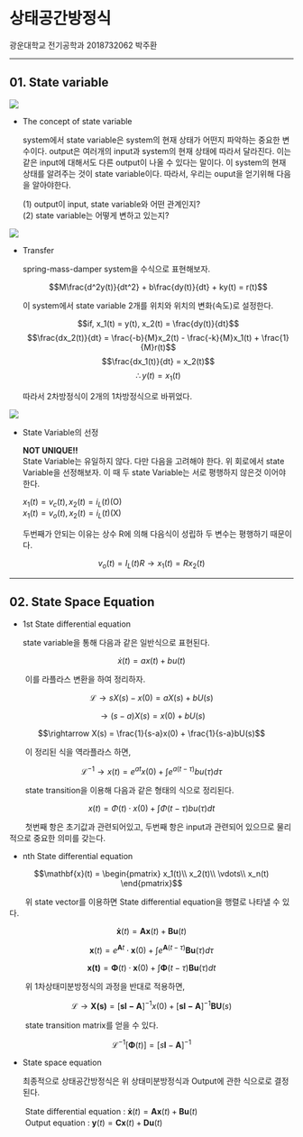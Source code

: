 # 상태공간방정식   
광운대학교 전기공학과 2018732062 박주환 

---  
## 01. State variable  

![](https://i.ibb.co/c2Bt4Yn/2023-10-05-195810.png)  

* The concept of state variable
  
  system에서 state variable은 system의 현재 상태가 어떤지 파악하는 중요한 변수이다. output은 여러개의 input과 system의 현재 상태에 따라서 달라진다. 이는 같은 input에 대해서도 다른 output이 나올 수 있다는 말이다. 이 system의 현재 상태를 알려주는 것이 state variable이다. 따라서, 우리는 ouput을 얻기위해 다음을 알아야한다.
  
  (1) output이 input, state variable와 어떤 관계인지?  
  (2) state variable는 어떻게 변하고 있는지?  

![](https://i.ibb.co/m9Scznk/1.png)

* Transfer
  
  spring-mass-damper system을 수식으로 표현해보자.  
 
  $$M\frac{d^2y(t)}{dt^2} + b\frac{dy(t)}{dt} + ky(t) = r(t)$$
  
  이 system에서 state variable 2개를 위치와 위치의 변화(속도)로 설정한다.  
  
  $$if, x_1(t) = y(t), x_2(t) = \frac{dy(t)}{dt}$$
  $$\frac{dx_2(t)}{dt} = \frac{-b}{M}x_2(t) - \frac{-k}{M}x_1(t) + \frac{1}{M}r(t)$$
  $$\frac{dx_1(t)}{dt} = x_2(t)$$
  $$\therefore  y(t) = x_1(t)$$
  
  따라서 2차방정식이 2개의 1차방정식으로 바뀌었다.  

![](https://i.ibb.co/McY6yKm/2.png)  

* State Variable의 선정
  
  __NOT UNIQUE!!__  
  State Variable는 유일하지 않다. 다만 다음을 고려해야 한다. 위 회로에서 state Variable을 선정해보자. 이 때 두 state Variable는 서로 평행하지 않은것 이어야 한다.  

  $x_1(t) = v_c(t), x_2(t) = i_L(t)$(O)  
  $x_1(t) = v_o(t), x_2(t) = i_L(t)$(X)
  
  두번째가 안되는 이유는 상수 R에 의해 다음식이 성립하 두 변수는 평행하기 때문이다.  
  
$$v_o(t) = I_L(t)  R \rightarrow x_1(t) = R  x_2(t) $$

---
## 02. State Space Equation  
* 1st State differential equation
  
  state variable을 통해 다음과 같은 일반식으로 표현된다.
  
$$\dot{x}(t) = ax(t) + bu(t)$$

　　이를 라플라스 변환을 하여 정리하자.
  
$$\mathcal{L}\rightarrow sX(s) - x(0) = aX(s) + bU(s)$$

$$\rightarrow (s-a)X(s) = x(0) + bU(s)$$

$$\rightarrow X(s) = \frac{1}{s-a}x(0) + \frac{1}{s-a}bU(s)$$

　　이 정리된 식을 역라플라스 하면,
  
$$\mathcal{L}^{-1} \rightarrow x(t) = e^{at}x(0) +\int e^{a(t-\tau)}bu(\tau)d\tau$$

　　state transition을 이용해 다음과 같은 형태의 식으로 정리된다.

$$x(t) = \Phi (t)\cdot x(0) + \int \Phi(t-\tau)bu(\tau)dt$$

　　첫번째 항은 초기값과 관련되어있고, 두번째 항은 input과 관련되어 있으므로 물리적으로 중요한 의미를 갖는다.
  
* nth State differential equation

$$\mathbf{x}(t) = \begin{pmatrix}
x_1(t)\\ 
x_2(t)\\
\vdots\\ 
x_n(t) 
\end{pmatrix}$$

　　위 state vector를 이용하면 State differential equation을 행렬로 나타낼 수 있다. 

$$\mathbf{\dot{x}}(t) = \mathbf{A}\mathbf{x}(t) + \mathbf{B}\mathbf{u}(t)$$

$$\mathbf{x}(t) = e^{\mathbf{A}t}\cdot\mathbf{x}(0) + \int e^{\mathbf{A}(t-\tau)}\mathbf{Bu}(\tau)d\tau$$

$$\mathbf{x(t)} = \mathbf{\Phi}(t)\cdot\mathbf{x}(0) + \int \mathbf{\Phi}(t-\tau)\mathbf{Bu}(\tau)dt$$
 
　　위 1차상태미분방정식의 과정을 반대로 적용하면,

$$\mathcal{L} \rightarrow \mathbf{X(s)} = [\mathbf{sI-A}]^{-1}x(0) + [\mathbf{sI-A}]^{-1}\mathbf{BU}(s)$$

　　state transition matrix를 얻을 수 있다. 
 
$$\mathcal{L}^{-1} [\mathbf{\Phi}(t)] = [s\mathbf{I}-\mathbf{A}]^{-1}$$

* State space equation
  
  최종적으로 상태공간방정식은 위 상태미분방정식과 Output에 관한 식으로로 결정된다.

　　State differential equation : $\mathbf{\dot{x}}(t) = \mathbf{A}\mathbf{x}(t) + \mathbf{B}\mathbf{u}(t)$  
　　Output equation : $\mathbf{y}(t) = \mathbf{C}\mathbf{x}(t) + \mathbf{D}\mathbf{u}(t)$
